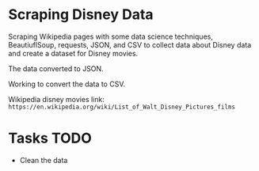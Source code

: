 # Scraping Disney Data

Scraping Wikipedia pages with some data science techniques, BeautiuflSoup, requests, JSON, and CSV to collect data about Disney data and create a dataset for Disney movies.

The data converted to JSON.

Working to convert the data to CSV.

Wikipedia disney movies link:
`https://en.wikipedia.org/wiki/List_of_Walt_Disney_Pictures_films`

# Tasks TODO

- Clean the data
